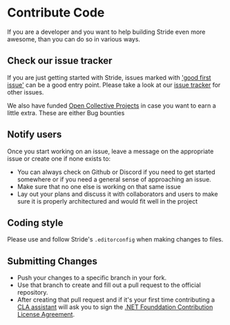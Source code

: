 ﻿# Contribute Code
If you are a developer and you want to help building Stride even more awesome, than you can do so in various ways.

## Check our issue tracker
If you are just getting started with Stride, issues marked with ['good first issue'](https://github.com/stride3d/stride/labels/good%20first%20issue) can be a good entry point.
Please take a look at our [issue tracker](https://github.com/stride3d/stride/issues) for other issues.

We also have funded [Open Collective Projects](https://opencollective.com/stride3d/projects/) in case you want to earn a little extra. These are either Bug bounties

## Notify users
Once you start working on an issue, leave a message on the appropriate issue or create one if none exists to:
* You can always check on Github or Discord if you need to get started somewhere or if you need a general sense of approaching an issue. 
* Make sure that no one else is working on that same issue
* Lay out your plans and discuss it with collaborators and users to make sure it is properly architectured and would fit well in the project

## Coding style
Please use and follow Stride's `.editorconfig` when making changes to files.

## Submitting Changes
* Push your changes to a specific branch in your fork.
* Use that branch to create and fill out a pull request to the official repository.
* After creating that pull request and if it's your first time contributing a [CLA assistant](https://cla-assistant.io/) will ask you to sign the [.NET Founddation Contribution License Agreement](https://dotnetfoundation.org/docs/default-source/default-document-library/contribution-license-agreement.pdf?sfvrsn=40626e42_3).
